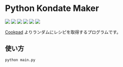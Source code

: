 # Python Kondate Maker

![](https://badgen.net/github/license/kanisan007/python-kondate-maker)
![](https://badgen.net/github/prs/kanisan007/python-kondate-maker)
![](https://badgen.net/github/contributors/kanisan007/python-kondate-maker)
![](https://badgen.net/github/checks/kanisan007/python-kondate-maker)
![](https://badgen.net/github/commits/kanisan007/python-kondate-maker)
![](https://badgen.net/github/last-commit/kanisan007/python-kondate-maker)

[Cookpad](cookpad.com/) よりランダムにレシピを取得するプログラムです。

## 使い方

```bash
python main.py
```
